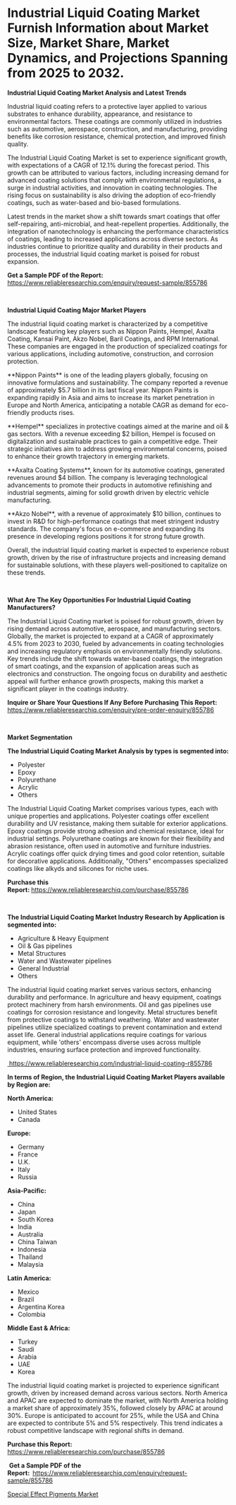 <p><h1>Industrial Liquid Coating Market Furnish Information about Market Size, Market Share, Market Dynamics, and Projections Spanning from 2025 to 2032.</h1></p><p><strong>Industrial Liquid Coating Market Analysis and Latest Trends</strong></p>
<p><p>Industrial liquid coating refers to a protective layer applied to various substrates to enhance durability, appearance, and resistance to environmental factors. These coatings are commonly utilized in industries such as automotive, aerospace, construction, and manufacturing, providing benefits like corrosion resistance, chemical protection, and improved finish quality.</p><p>The Industrial Liquid Coating Market is set to experience significant growth, with expectations of a CAGR of 12.1% during the forecast period. This growth can be attributed to various factors, including increasing demand for advanced coating solutions that comply with environmental regulations, a surge in industrial activities, and innovation in coating technologies. The rising focus on sustainability is also driving the adoption of eco-friendly coatings, such as water-based and bio-based formulations.</p><p>Latest trends in the market show a shift towards smart coatings that offer self-repairing, anti-microbial, and heat-repellent properties. Additionally, the integration of nanotechnology is enhancing the performance characteristics of coatings, leading to increased applications across diverse sectors. As industries continue to prioritize quality and durability in their products and processes, the industrial liquid coating market is poised for robust expansion.</p></p>
<p><strong>Get a Sample PDF of the Report:&nbsp;</strong> <a href="https://www.reliableresearchiq.com/enquiry/request-sample/855786?utm_campaign=3519&utm_medium=2&utm_source=Github&utm_content=ia&utm_term=31032025&utm_id=industrial-liquid-coating">https://www.reliableresearchiq.com/enquiry/request-sample/855786</a></p>
<p>&nbsp;</p>
<p><strong>Industrial Liquid Coating Major Market Players</strong></p>
<p><p>The industrial liquid coating market is characterized by a competitive landscape featuring key players such as Nippon Paints, Hempel, Axalta Coating, Kansai Paint, Akzo Nobel, Baril Coatings, and RPM International. These companies are engaged in the production of specialized coatings for various applications, including automotive, construction, and corrosion protection.</p><p>**Nippon Paints** is one of the leading players globally, focusing on innovative formulations and sustainability. The company reported a revenue of approximately $5.7 billion in its last fiscal year. Nippon Paints is expanding rapidly in Asia and aims to increase its market penetration in Europe and North America, anticipating a notable CAGR as demand for eco-friendly products rises.</p><p>**Hempel** specializes in protective coatings aimed at the marine and oil & gas sectors. With a revenue exceeding $2 billion, Hempel is focused on digitalization and sustainable practices to gain a competitive edge. Their strategic initiatives aim to address growing environmental concerns, poised to enhance their growth trajectory in emerging markets.</p><p>**Axalta Coating Systems**, known for its automotive coatings, generated revenues around $4 billion. The company is leveraging technological advancements to promote their products in automotive refinishing and industrial segments, aiming for solid growth driven by electric vehicle manufacturing.</p><p>**Akzo Nobel**, with a revenue of approximately $10 billion, continues to invest in R&D for high-performance coatings that meet stringent industry standards. The company's focus on e-commerce and expanding its presence in developing regions positions it for strong future growth.</p><p>Overall, the industrial liquid coating market is expected to experience robust growth, driven by the rise of infrastructure projects and increasing demand for sustainable solutions, with these players well-positioned to capitalize on these trends.</p></p>
<p>&nbsp;</p>
<p><strong>What Are The Key Opportunities For Industrial Liquid Coating Manufacturers?</strong></p>
<p><p>The Industrial Liquid Coating market is poised for robust growth, driven by rising demand across automotive, aerospace, and manufacturing sectors. Globally, the market is projected to expand at a CAGR of approximately 4.5% from 2023 to 2030, fueled by advancements in coating technologies and increasing regulatory emphasis on environmentally friendly solutions. Key trends include the shift towards water-based coatings, the integration of smart coatings, and the expansion of application areas such as electronics and construction. The ongoing focus on durability and aesthetic appeal will further enhance growth prospects, making this market a significant player in the coatings industry.</p></p>
<p><strong>Inquire or Share Your Questions If Any Before Purchasing This Report:</strong> <a href="https://www.reliableresearchiq.com/enquiry/pre-order-enquiry/855786?utm_campaign=3519&utm_medium=2&utm_source=Github&utm_content=ia&utm_term=31032025&utm_id=industrial-liquid-coating">https://www.reliableresearchiq.com/enquiry/pre-order-enquiry/855786</a></p>
<p>&nbsp;</p>
<p><strong>Market Segmentation</strong></p>
<p><strong>The Industrial Liquid Coating Market Analysis by types is segmented into:</strong></p>
<p><ul><li>Polyester</li><li>Epoxy</li><li>Polyurethane</li><li>Acrylic</li><li>Others</li></ul></p>
<p><p>The Industrial Liquid Coating Market comprises various types, each with unique properties and applications. Polyester coatings offer excellent durability and UV resistance, making them suitable for exterior applications. Epoxy coatings provide strong adhesion and chemical resistance, ideal for industrial settings. Polyurethane coatings are known for their flexibility and abrasion resistance, often used in automotive and furniture industries. Acrylic coatings offer quick drying times and good color retention, suitable for decorative applications. Additionally, "Others" encompasses specialized coatings like alkyds and silicones for niche uses.</p></p>
<p><strong>Purchase this Report:&nbsp;</strong><a href="https://www.reliableresearchiq.com/purchase/855786?utm_campaign=3519&utm_medium=2&utm_source=Github&utm_content=ia&utm_term=31032025&utm_id=industrial-liquid-coating">https://www.reliableresearchiq.com/purchase/855786</a></p>
<p>&nbsp;</p>
<p><strong>The Industrial Liquid Coating Market Industry Research by Application is segmented into:</strong></p>
<p><ul><li>Agriculture & Heavy Equipment</li><li>Oil & Gas pipelines</li><li>Metal Structures</li><li>Water and Wastewater pipelines</li><li>General Industrial</li><li>Others</li></ul></p>
<p><p>The industrial liquid coating market serves various sectors, enhancing durability and performance. In agriculture and heavy equipment, coatings protect machinery from harsh environments. Oil and gas pipelines use coatings for corrosion resistance and longevity. Metal structures benefit from protective coatings to withstand weathering. Water and wastewater pipelines utilize specialized coatings to prevent contamination and extend asset life. General industrial applications require coatings for various equipment, while 'others' encompass diverse uses across multiple industries, ensuring surface protection and improved functionality.</p></p>
<p><a href="https://www.reliableresearchiq.com/industrial-liquid-coating-r855786?utm_campaign=3519&utm_medium=2&utm_source=Github&utm_content=ia&utm_term=31032025&utm_id=industrial-liquid-coating">&nbsp;https://www.reliableresearchiq.com/industrial-liquid-coating-r855786</a></p>
<p><strong>In terms of Region, the Industrial Liquid Coating Market Players available by Region are:</strong></p>
<p>
    <p> <strong> North America: </strong>
        <ul>
            <li>United States</li>
            <li>Canada</li>
        </ul>
        </p> 
    <p> <strong> Europe: </strong>
        <ul>
            <li>Germany</li>
            <li>France</li>
            <li>U.K.</li>
            <li>Italy</li>
            <li>Russia</li>
        </ul>
        </p> 
    <p> <strong> Asia-Pacific: </strong>
        <ul>
            <li>China</li>
            <li>Japan</li>
            <li>South Korea</li>
            <li>India</li>
            <li>Australia</li>
            <li>China Taiwan</li>
            <li>Indonesia</li>
            <li>Thailand</li>
            <li>Malaysia</li>
        </ul>
        </p> 
    <p> <strong> Latin America: </strong>
        <ul>
            <li>Mexico</li>
            <li>Brazil</li>
            <li>Argentina Korea</li>
            <li>Colombia</li>
        </ul>
        </p> 
    <p> <strong> Middle East & Africa: </strong>
        <ul>
            <li>Turkey</li>
            <li>Saudi</li>
            <li>Arabia</li>
            <li>UAE</li>
            <li>Korea</li>
        </ul>
    </p>
    </p>
<p><p>The industrial liquid coating market is projected to experience significant growth, driven by increased demand across various sectors. North America and APAC are expected to dominate the market, with North America holding a market share of approximately 35%, followed closely by APAC at around 30%. Europe is anticipated to account for 25%, while the USA and China are expected to contribute 5% and 5% respectively. This trend indicates a robust competitive landscape with regional shifts in demand.</p></p>
<p><strong>Purchase this Report: </strong><a href="https://www.reliableresearchiq.com/purchase/855786?utm_campaign=3519&utm_medium=2&utm_source=Github&utm_content=ia&utm_term=31032025&utm_id=industrial-liquid-coating">https://www.reliableresearchiq.com/purchase/855786</a></p>
<p>&nbsp;<strong>Get a Sample PDF of the Report:&nbsp;&nbsp;</strong><a href="https://www.reliableresearchiq.com/enquiry/request-sample/855786?utm_campaign=3519&utm_medium=2&utm_source=Github&utm_content=ia&utm_term=31032025&utm_id=industrial-liquid-coating">https://www.reliableresearchiq.com/enquiry/request-sample/855786</a></p>
<p><strong></strong></p>
<p><p><a href="https://github.com/sanokdagada01/Market-Research-Report-List-1/blob/main/special-effect-pigments-market.md?utm_campaign=3519&utm_medium=2&utm_source=Github&utm_content=ia&utm_term=31032025&utm_id=industrial-liquid-coating">Special Effect Pigments Market</a></p></p>